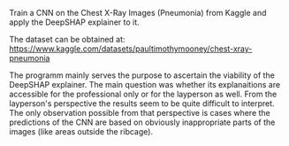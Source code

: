 Train a CNN on the Chest X-Ray Images (Pneumonia) from Kaggle and apply the DeepSHAP explainer to it. 

The dataset can be obtained at: https://www.kaggle.com/datasets/paultimothymooney/chest-xray-pneumonia

The programm mainly serves the purpose to ascertain the viability of the DeepSHAP explainer. The main question was whether its explanaitions are accessible for the professional only or for the layperson as well. 
From the layperson's perspective the results seem to be quite difficult to interpret. The only observation possible from that perspective is cases where the predictions of the CNN are based on obviously inappropriate parts of the images (like areas outside the ribcage). 
